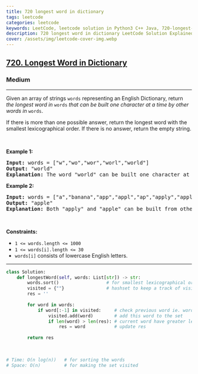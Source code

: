 ```yaml
---
title: 720 longest word in dictionary
tags: leetcode
categories: leetcode
keywords: LeetCode, leetcode solution in Python3 C++ Java, 720-longest-word-in-dictionary solution
description: 720 longest word in dictionary LeetCode Solution Explained
cover: /assets/img/leetcode-cover-img.webp
---
```



<h2><a href="https://leetcode.com/problems/longest-word-in-dictionary/">720. Longest Word in Dictionary</a></h2><h3>Medium</h3><hr><div><p>Given an array of strings <code>words</code> representing an English Dictionary, return <em>the longest word in</em> <code>words</code> <em>that can be built one character at a time by other words in</em> <code>words</code>.</p>

<p>If there is more than one possible answer, return the longest word with the smallest lexicographical order. If there is no answer, return the empty string.</p>

<p>&nbsp;</p>
<p><strong>Example 1:</strong></p>

<pre><strong>Input:</strong> words = ["w","wo","wor","worl","world"]
<strong>Output:</strong> "world"
<strong>Explanation:</strong> The word "world" can be built one character at a time by "w", "wo", "wor", and "worl".
</pre>

<p><strong>Example 2:</strong></p>

<pre><strong>Input:</strong> words = ["a","banana","app","appl","ap","apply","apple"]
<strong>Output:</strong> "apple"
<strong>Explanation:</strong> Both "apply" and "apple" can be built from other words in the dictionary. However, "apple" is lexicographically smaller than "apply".
</pre>

<p>&nbsp;</p>
<p><strong>Constraints:</strong></p>

<ul>
	<li><code>1 &lt;= words.length &lt;= 1000</code></li>
	<li><code>1 &lt;= words[i].length &lt;= 30</code></li>
	<li><code>words[i]</code> consists of lowercase English letters.</li>
</ul>
</div>

---




```python
class Solution:
    def longestWord(self, words: List[str]) -> str:
        words.sort()                  # for smallest lexicographical order
        visited = {""}                # hashset to keep a track of visited words
        res = ''
        
        for word in words:
            if word[:-1] in visited:     # check previous word ie. word[:len(word)-1] visited or not
                visited.add(word)        # add this word to the set
                if len(word) > len(res): # current word have greater lenght and lexicographically smaller
                    res = word           # update res
        
        return res
    
    
    
# Time: O(n log(n))   # for sorting the words
# Space: O(n)         # for making the set visited
```
